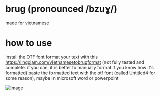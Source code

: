 # brug (pronounced /bzuɣ/)
made for vietnamese

# how to use
install the OTF font
format your text with this https://lingojam.com/vietnamesetobrugformat (not fully tested and complete. if you can, it is better to manually format if you know how it's formatted)
paste the formatted text with the otf font (called Untitled4 for some reason), maybe in microsoft word or powerpoint

![image](https://github.com/user-attachments/assets/af0e6228-bfcf-4553-aa6b-6510d20be85f)
